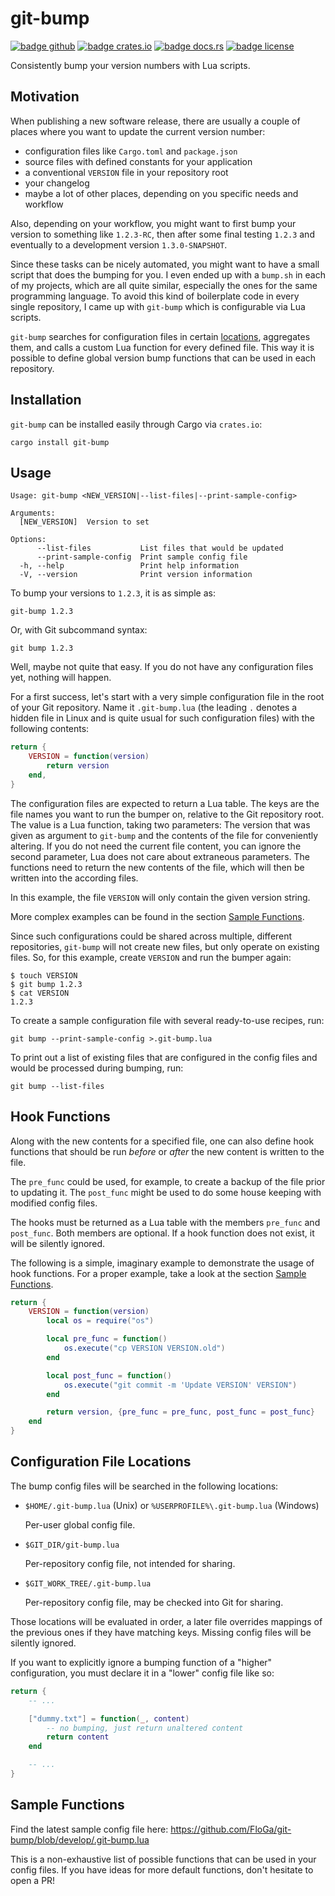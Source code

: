 # git-bump

[![badge github]][url github]
[![badge crates.io]][url crates.io]
[![badge docs.rs]][url docs.rs]
[![badge license]][url license]

[badge github]: https://img.shields.io/badge/github-FloGa%2Fgit--bump-green
[badge crates.io]: https://img.shields.io/crates/v/git-bump
[badge docs.rs]: https://img.shields.io/docsrs/git-bump
[badge license]: https://img.shields.io/crates/l/git-bump

[url github]: https://github.com/FloGa/git-bump
[url crates.io]: https://crates.io/crates/git-bump
[url docs.rs]: https://docs.rs/git-bump
[url license]: https://github.com/FloGa/git-bump/blob/develop/LICENSE

Consistently bump your version numbers with Lua scripts.

## Motivation

When publishing a new software release, there are usually a couple of places
where you want to update the current version number:

-   configuration files like `Cargo.toml` and `package.json`
-   source files with defined constants for your application
-   a conventional `VERSION` file in your repository root
-   your changelog
-   maybe a lot of other places, depending on you specific needs and workflow

Also, depending on your workflow, you might want to first bump your version to
something like `1.2.3-RC`, then after some final testing `1.2.3` and
eventually to a development version `1.3.0-SNAPSHOT`.

Since these tasks can be nicely automated, you might want to have a small
script that does the bumping for you. I even ended up with a `bump.sh` in each
of my projects, which are all quite similar, especially the ones for the same
programming language. To avoid this kind of boilerplate code in every single
repository, I came up with `git-bump` which is configurable via Lua scripts.

`git-bump` searches for configuration files in certain
[locations](#configuration-file-locations), aggregates them, and calls a
custom Lua function for every defined file. This way it is possible to define
global version bump functions that can be used in each repository.

## Installation

`git-bump` can be installed easily through Cargo via `crates.io`:

```shell script
cargo install git-bump
```

## Usage

<!--% !cargo --quiet run -- --help | tail -n+3 %-->

```text
Usage: git-bump <NEW_VERSION|--list-files|--print-sample-config>

Arguments:
  [NEW_VERSION]  Version to set

Options:
      --list-files           List files that would be updated
      --print-sample-config  Print sample config file
  -h, --help                 Print help information
  -V, --version              Print version information
```

To bump your versions to `1.2.3`, it is as simple as:

```shell script
git-bump 1.2.3
```

Or, with Git subcommand syntax:

```shell script
git bump 1.2.3
```

Well, maybe not quite that easy. If you do not have any configuration files
yet, nothing will happen.

For a first success, let's start with a very simple configuration file in the
root of your Git repository. Name it `.git-bump.lua` (the leading `.` denotes
a hidden file in Linux and is quite usual for such configuration files) with
the following contents:

```lua
return {
    VERSION = function(version)
        return version
    end,
}
```

The configuration files are expected to return a Lua table. The keys are the
file names you want to run the bumper on, relative to the Git repository root.
The value is a Lua function, taking two parameters: The version that was given
as argument to `git-bump` and the contents of the file for conveniently
altering. If you do not need the current file content, you can ignore the
second parameter, Lua does not care about extraneous parameters. The functions
need to return the new contents of the file, which will then be written into
the according files.

In this example, the file `VERSION` will only contain the given version string.

More complex examples can be found in the section [Sample
Functions](#sample-functions).

Since such configurations could be shared across multiple, different
repositories, `git-bump` will not create new files, but only operate on
existing files. So, for this example, create `VERSION` and run the bumper
again:

```text
$ touch VERSION
$ git bump 1.2.3
$ cat VERSION
1.2.3
```

To create a sample configuration file with several ready-to-use recipes, run:

```shell script
git bump --print-sample-config >.git-bump.lua
```

To print out a list of existing files that are configured in the config files
and would be processed during bumping, run:

```shell script
git bump --list-files
```

## Hook Functions

Along with the new contents for a specified file, one can also define hook
functions that should be run *before* or *after* the new content is written to
the file.

The `pre_func` could be used, for example, to create a backup of the file
prior to updating it. The `post_func` might be used to do some house keeping
with modified config files.

The hooks must be returned as a Lua table with the members `pre_func` and
`post_func`. Both members are optional. If a hook function does not exist, it
will be silently ignored.

The following is a simple, imaginary example to demonstrate the usage of hook
functions. For a proper example, take a look at the section [Sample
Functions](#sample-functions).

```lua
return {
    VERSION = function(version)
        local os = require("os")

        local pre_func = function()
            os.execute("cp VERSION VERSION.old")
        end

        local post_func = function()
            os.execute("git commit -m 'Update VERSION' VERSION")
        end

        return version, {pre_func = pre_func, post_func = post_func}
    end
}
```

## Configuration File Locations

The bump config files will be searched in the following locations:

-   `$HOME/.git-bump.lua` (Unix) or `%USERPROFILE%\.git-bump.lua` (Windows)

    Per-user global config file.

-   `$GIT_DIR/git-bump.lua`

    Per-repository config file, not intended for sharing.

-   `$GIT_WORK_TREE/.git-bump.lua`

    Per-repository config file, may be checked into Git for sharing.

Those locations will be evaluated in order, a later file overrides mappings of
the previous ones if they have matching keys. Missing config files will be
silently ignored.

If you want to explicitly ignore a bumping function of a "higher"
configuration, you must declare it in a "lower" config file like so:

```lua
return {
    -- ...

    ["dummy.txt"] = function(_, content)
        -- no bumping, just return unaltered content
        return content
    end

    -- ...
}
```

## Sample Functions

Find the latest sample config file here: 
<https://github.com/FloGa/git-bump/blob/develop/.git-bump.lua>

This is a non-exhaustive list of possible functions that can be used in your
config files. If you have ideas for more default functions, don't hesitate to
open a PR!
